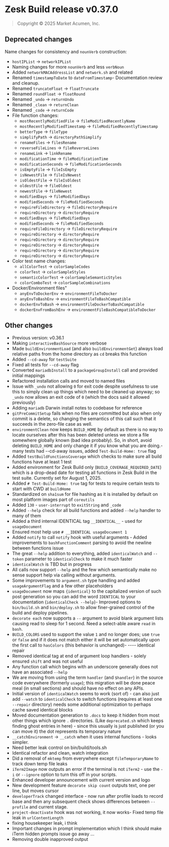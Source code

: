 # Zesk Build release v0.37.0

> Copyright &copy; 2025 Market Acumen, Inc.

## Deprecated changes

Name changes for consistency and `nounVerb` construction:

- `hostIPList` -> `networkIPList`
- Naming changes for more `nounVerb` and less `verbNoun`
- Added `networkMACAddressList` and `network.sh` and related
- Renamed `timestampToDate` to `dateFromTimestamp`- Documentation review and cleanup.
- Renamed `truncateFloat` -> `floatTruncate`
- Renamed `roundFloat` -> `floatRound`
- Renamed `_undo` -> `returnUndo`
- Renamed `_clean` -> `returnClean`
- Renamed `_code` -> `returnCode`
- File function changes:
    - `mostRecentlyModifiedFile` -> `fileModifiedRecentlyName`
    - `mostRecentlyModifiedTimestamp` -> `fileModifiedRecentlyTimestamp`
    - `betterType` -> `fileType`
    - `simplifyPath` -> `directoryPathSimplify`
    - `renameFiles` -> `filesRename`
    - `reverseFileLines` -> `fileReverseLines`
    - `renameLink` -> `linkRename`
    - `modificationTime` -> `fileModificationTime`
    - `modificationSeconds` -> `fileModificationSeconds`
    - `isEmptyFile` -> `fileIsEmpty`
    - `isNewestFile` -> `fileIsNewest`
    - `isOldestFile` -> `fileIsOldest`
    - `oldestFile` -> `fileOldest`
    - `newestFile` -> `fileNewest`
    - `modifiedDays` -> `fileModifiedDays`
    - `modifiedSeconds` -> `fileModifiedSeconds`
    - `requireFileDirectory` -> `fileDirectoryRequire`
    - `requireDirectory` -> `directoryRequire`
    - `modifiedDays` -> `fileModifiedDays`
    - `modifiedSeconds` -> `fileModifiedSeconds`
    - `requireFileDirectory` -> `fileDirectoryRequire`
    - `requireDirectory` -> `directoryRequire`
    - `requireDirectory` -> `directoryRequire`
    - `requireDirectory` -> `directoryRequire`
    - `requireDirectory` -> `directoryRequire`
    - `requireDirectory` -> `directoryRequire`
- Color test name changes:
    - `allColorTest` -> `colorSampleCodes`
    - `colorTest` -> `colorSampleStyles`
    - `semanticColorTest` -> `colorSampleSemanticStyles`
    - `colorComboTest` -> `colorSampleCombinations`
- Docker/Environment files"
    - `anyEnvToDockerEnv` -> `environmentFileToDocker`
    - `anyEnvToBashEnv` -> `environmentFileToBashCompatible`
    - `dockerEnvToBash` -> `environmentFileDockerToBashCompatible`
    - `dockerEnvFromBashEnv` -> `environmentFileBashCompatibleToDocker`

## Other changes

- Previous version: v0.36.1
- Making `interactiveBashSource` more verbose
- Made `buildEnvironmentLoad` (and also `buildEnvironmentGet`) always load relative paths from the home directory as
  `cd` breaks this function
- Added `--cd-away` for `testSuite`
- Fixed all tests for `--cd-away` flag
- Converted `mariadbInstall` to a `packageGroupInstall` call and provided initial mappings
- Refactored installation calls and moved to named files
- Issue with `_undo` not allowing `0` for exit code despite usefulness to use this to simply clean up things which need
  to be cleaned up anyway; so `_undo` now allows an exit code of `0` (which the docs said it allowed previously)
- Adding `mariadb` Darwin install notes to codebase for reference
- `gitPreCommitSetup` fails when no files are committed but also when only commit is a delete, so changing the semantics
  of this call such that it succeeds in the zero-file case as well.
- `environmentClean` now keeps `BUILD_HOME` by default as there is no way to locate ourselves after this has been
  deleted unless we store a file somewhere globally known (bad idea probably). So, in short, avoid deleting `BUILD_HOME`
  and only change it if you know what you are doing.- many tests had --cd-away issues, added `Test-Build-Home: true`
  flag
- Added `testBuildFunctionsCoverage` which checks to make sure all build functions have at least 1 test
- Added environment for Zesk Build only (`BUILD_COVERAGE_REQUIRED_DATE`) which is a drop-dead date for testing all
  functions in Zesk Build in the test suite. Currently set for August 1, 2025.
- Added `# Test-Build-Home: true` tag for tests to require certain tests to start with CWD at `buildHome`
- Standardized on `sha1sum` for file hashing as it is installed by default on most platform images part of `coreutils`
- Added `130` - `user-interrupt` to `exitString` and `_code`
- Added `--help` check for all build functions and added `--help` handler to many of them
- Added a third internal IDENTICAL tag `__IDENTICAL__` - used for `usageDocument`
- Ensured most help use `# __IDENTICAL usageDocument 1`
- Added `notify` to call `notify` hook with useful arguments - Added improvements to `bashFunctionComment` parsing to
  avoid the newline between functions issue
- The great `--help` addition to everything, added `identicalWatch` and `--token` parameter to `identicalCheck` to make
  it much faster
- `identicalWatch` is TBD but in progress
- All calls now support `--help` and the few which semantically make no sense support help via calling without
  arguments.
- Some improvements to `argument.sh` type handling and added `usageArgumentFlag` and a few other placeholders
- `usageDocument` now maps `{identical}` to the capitalized version of such post generation so you can add the word
  `IDENTICAL` to your documentation (`identicalCheck --help`)- Improved options to `bin/build.sh` and `bin/deploy.sh` to
  allow finer-grained control of the build and deploy pipelines.
- `decorate each` now supports a `--` argument to avoid blank argument lists causing read to sleep for 1 second. Need a
  select-able aware `read` in `bash`.
- `BUILD_COLORS` used to support the value `1` and no longer does; use `true` or `false` and if it does not match either
  it will be set automatically upon the first call to `hasColors` (this behavior is unchanged)- ---- identical repair
- Removed identical tag at end of argument loop handlers - solely ensured `shift` and was not useful
- Any function call which begins with an underscore generally does not have an associated `--help`
- We are moving from using the term `handler` (and `$handler`) in the source code everywhere (formerly `usage`); this
  migration will be done peace meal (in small sections) and should have no effect on any APIs.
- Initial version of `identicalWatch` seems to work (sort of) - can also just add `--watch` to `identicalCheck` to
  switch
  functions (requires at least one `--repair` directory) needs some additional optimization to perhaps cache saved
  identical blocks
- Moved documentation generation to `.docs` to keep it hidden from most other things which ignore `.` directories. (Like
  `deprecated.sh` which keeps finding ghost entries in here) - since this usually is just published (or you can move it)
  the dot represents its temporary nature
- `__catchEnvironment` -> `__catch` when it uses internal functions - looks simpler.
- Need better leak control on bin/build/tools.sh
- Identical refactor and clean, watch integration
- Did a removal of `mktemp` from everywhere except `fileTemporaryName` to track down temp file leaks
- `iTerm2Image` now outputs an error if the terminal is not `iTerm2` - use the `-i` or `--ignore` option to turn this
  off in your scripts.
- Enhanced developer announcement with current version and logo
- New development feature `decorate skip count` outputs text, one per line, but moves cursor
- `developerTrack` changed interface - now run after profile loads to record base and then any subsequent check shows
  differences between `--profile` and current stage.
- `project-deactivate` hook was not working, it now works- Fixed temp file leak in `urlContentLength`
- fixing housekeeper leak, i think
- Important changes in prompt implementation which I think should make iTerm hidden prompts issue go away ...
- Removing double inapproved output
